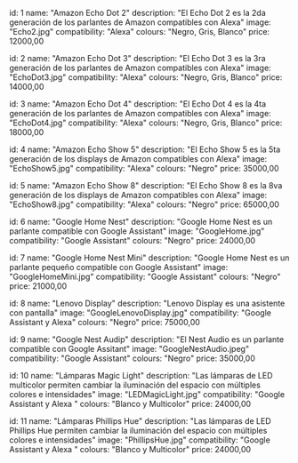 id: 1
name: "Amazon Echo Dot 2"
description: "El Echo Dot 2 es la 2da generación de los parlantes de Amazon compatibles con Alexa"
image: "Echo2.jpg"
compatibility: "Alexa"
colours: "Negro, Gris, Blanco"
price: 12000,00

id: 2
name: "Amazon Echo Dot 3"
description: "El Echo Dot 3 es la 3ra generación de los parlantes de Amazon compatibles con Alexa"
image: "EchoDot3.jpg"
compatibility: "Alexa"
colours: "Negro, Gris, Blanco"
price: 14000,00

id: 3
name: "Amazon Echo Dot 4"
description: "El Echo Dot 4 es la 4ta generación de los parlantes de Amazon compatibles con Alexa"
image: "EchoDot4.jpg"
compatibility: "Alexa"
colours: "Negro, Gris, Blanco"
price: 18000,00

id: 4
name: "Amazon Echo Show 5"
description: "El Echo Show 5 es la 5ta generación de los displays de Amazon compatibles con Alexa"
image: "EchoShow5.jpg"
compatibility: "Alexa"
colours: "Negro"
price: 35000,00

id: 5
name: "Amazon Echo Show 8"
description: "El Echo Show 8 es la 8va generación de los displays de Amazon compatibles con Alexa"
image: "EchoShow8.jpg"
compatibility: "Alexa"
colours: "Negro"
price: 65000,00

id: 6
name: "Google Home Nest"
description: "Google Home Nest es un parlante compatible con Google Assistant"
image: "GoogleHome.jpg"
compatibility: "Google Assistant"
colours: "Negro"
price: 24000,00

id: 7
name: "Google Home Nest Mini"
description: "Google Home Nest es un parlante pequeño compatible con Google Assistant"
image: "GoogleHomeMini.jpg"
compatibility: "Google Assistant"
colours: "Negro"
price: 21000,00

id: 8
name: "Lenovo Display"
description: "Lenovo Display es una asistente con pantalla"
image: "GoogleLenovoDisplay.jpg"
compatibility: "Google Assistant y Alexa"
colours: "Negro"
price: 75000,00

id: 9
name: "Google Nest Audip"
description: "El Nest Audio es un parlante compatible con Google Assitant"
image: "GoogleNestAudio.jpeg"
compatibility: "Google Assistant"
colours: "Negro"
price: 35000,00

id: 10
name: "Lámparas Magic Light"
description: "Las lámparas de LED multicolor permiten cambiar la iluminación del espacio con múltiples colores e intensidades"
image: "LEDMagicLight.jpg"
compatibility: "Google Assistant y Alexa "
colours: "Blanco y Multicolor"
price: 24000,00

id: 11
name: "Lámparas Phillips Hue"
description: "Las lámparas de LED Phillips Hue permiten cambiar la iluminación del espacio con múltiples colores e intensidades"
image: "PhillipsHue.jpg"
compatibility: "Google Assistant y Alexa "
colours: "Blanco y Multicolor"
price: 24000,00